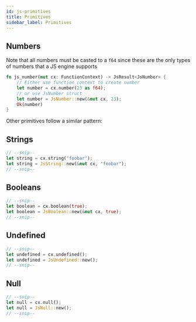 ```yaml
---
id: js-primitives
title: Primitives
sidebar_label: Primitives
---
```


## Numbers

Note that all numbers must be casted to a `f64` since these are the only types of numbers that a JS engine supports

```rust
fn js_number(mut cx: FunctionContext) -> JsResult<JsNumber> {
    // Either use function context to create number
    let number = cx.number(23 as f64);
    // or use JsNumber struct
    let number = JsNumber::new(&mut cx, 23);
    Ok(number)
}
```

Other primitives follow a similar pattern:

## Strings

```rust
// --snip--
let string = cx.string("foobar");
let string = JsString::new(&mut cx, "foobar");
// --snip--
```

## Booleans

```rust
// --snip--
let boolean = cx.boolean(true);
let boolean = JsBoolean::new(&mut cx, true);
// --snip--
```

## Undefined

```rust
// --snip--
let undefined = cx.undefined();
let undefined = JsUndefined::new();
// --snip--
```

## Null

```rust
// --snip--
let null = cx.null();
let null = JsNull::new();
// --snip--
```
